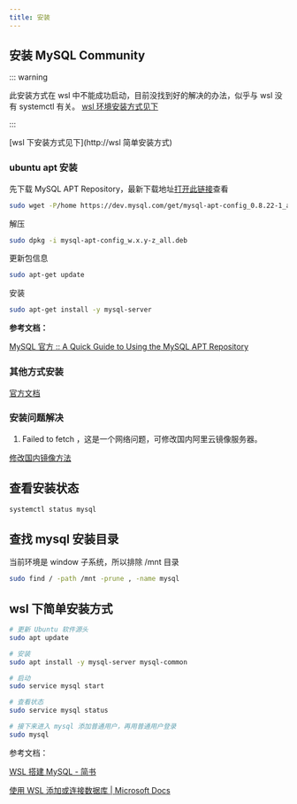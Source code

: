 ```yaml
---
title: 安装
---
```


## 安装 MySQL Community

::: warning

此安装方式在 wsl 中不能成功启动，目前没找到好的解决的办法，似乎与 wsl 没有 systemctl 有关。 [wsl 环境安装方式见下](#wsl-下简单安装方式)

:::

[wsl 下安装方式见下](http://wsl 简单安装方式)

### ubuntu apt 安装

先下载 MySQL APT Repository，最新下载地址[打开此链接](https://dev.mysql.com/downloads/repo/apt)查看

```sh
sudo wget -P/home https://dev.mysql.com/get/mysql-apt-config_0.8.22-1_all.deb
```

解压

```sh
sudo dpkg -i mysql-apt-config_w.x.y-z_all.deb
```

更新包信息

```sh
sudo apt-get update
```

安装

```sh
sudo apt-get install -y mysql-server
```

**参考文档：**

[MySQL 官方 :: A Quick Guide to Using the MySQL APT Repository](https://dev.mysql.com/doc/mysql-apt-repo-quick-guide/en/)

### 其他方式安装

[官方文档](https://dev.mysql.com/doc/refman/8.0/en/installing.html)

### 安装问题解决

1.  Failed to fetch ，这是一个网络问题，可修改国内阿里云镜像服务器。

[修改国内镜像方法](https://blog.csdn.net/feiniao8651/article/details/60332535)

## 查看安装状态

```sh
systemctl status mysql
```

## 查找 mysql 安装目录

当前环境是 window 子系统，所以排除 /mnt 目录

```sh
sudo find / -path /mnt -prune , -name mysql
```

## wsl 下简单安装方式

```sh
# 更新 Ubuntu 软件源头
sudo apt update

# 安装
sudo apt install -y mysql-server mysql-common

# 启动
sudo service mysql start

# 查看状态
sudo service mysql status

# 接下来进入 mysql 添加普通用户，再用普通用户登录
sudo mysql
```

参考文档：

[WSL 搭建 MySQL - 简书](https://www.jianshu.com/p/1101ffb128c1)

[使用 WSL 添加或连接数据库 | Microsoft Docs](https://docs.microsoft.com/zh-cn/windows/wsl/tutorials/wsl-database)
